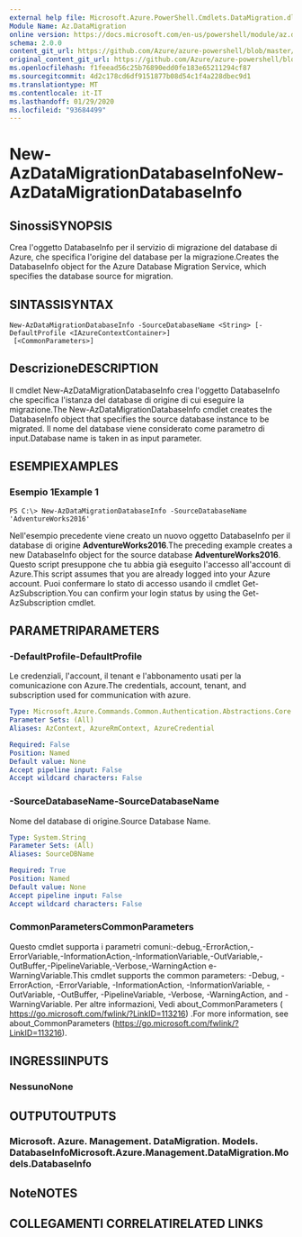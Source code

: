 ```yaml
---
external help file: Microsoft.Azure.PowerShell.Cmdlets.DataMigration.dll-Help.xml
Module Name: Az.DataMigration
online version: https://docs.microsoft.com/en-us/powershell/module/az.datamigration/New-AzDataMigrationDatabaseInfo
schema: 2.0.0
content_git_url: https://github.com/Azure/azure-powershell/blob/master/src/DataMigration/DataMigration/help/New-AzDataMigrationDatabaseInfo.md
original_content_git_url: https://github.com/Azure/azure-powershell/blob/master/src/DataMigration/DataMigration/help/New-AzDataMigrationDatabaseInfo.md
ms.openlocfilehash: f1feead56c25b76890edd0fe183e65211294cf87
ms.sourcegitcommit: 4d2c178cd6df9151877b08d54c1f4a228dbec9d1
ms.translationtype: MT
ms.contentlocale: it-IT
ms.lasthandoff: 01/29/2020
ms.locfileid: "93684499"
---
```

# <span data-ttu-id="3e500-101">New-AzDataMigrationDatabaseInfo</span><span class="sxs-lookup"><span data-stu-id="3e500-101">New-AzDataMigrationDatabaseInfo</span></span>

## <span data-ttu-id="3e500-102">Sinossi</span><span class="sxs-lookup"><span data-stu-id="3e500-102">SYNOPSIS</span></span>
<span data-ttu-id="3e500-103">Crea l'oggetto DatabaseInfo per il servizio di migrazione del database di Azure, che specifica l'origine del database per la migrazione.</span><span class="sxs-lookup"><span data-stu-id="3e500-103">Creates the DatabaseInfo object for the Azure Database Migration Service, which specifies the database source for migration.</span></span>

## <span data-ttu-id="3e500-104">SINTASSI</span><span class="sxs-lookup"><span data-stu-id="3e500-104">SYNTAX</span></span>

```
New-AzDataMigrationDatabaseInfo -SourceDatabaseName <String> [-DefaultProfile <IAzureContextContainer>]
 [<CommonParameters>]
```

## <span data-ttu-id="3e500-105">Descrizione</span><span class="sxs-lookup"><span data-stu-id="3e500-105">DESCRIPTION</span></span>
<span data-ttu-id="3e500-106">Il cmdlet New-AzDataMigrationDatabaseInfo crea l'oggetto DatabaseInfo che specifica l'istanza del database di origine di cui eseguire la migrazione.</span><span class="sxs-lookup"><span data-stu-id="3e500-106">The New-AzDataMigrationDatabaseInfo cmdlet creates the DatabaseInfo object that specifies the source database instance to be migrated.</span></span> <span data-ttu-id="3e500-107">Il nome del database viene considerato come parametro di input.</span><span class="sxs-lookup"><span data-stu-id="3e500-107">Database name is taken in as input parameter.</span></span>

## <span data-ttu-id="3e500-108">ESEMPI</span><span class="sxs-lookup"><span data-stu-id="3e500-108">EXAMPLES</span></span>

### <span data-ttu-id="3e500-109">Esempio 1</span><span class="sxs-lookup"><span data-stu-id="3e500-109">Example 1</span></span>
```
PS C:\> New-AzDataMigrationDatabaseInfo -SourceDatabaseName 'AdventureWorks2016'
```

<span data-ttu-id="3e500-110">Nell'esempio precedente viene creato un nuovo oggetto DatabaseInfo per il database di origine **AdventureWorks2016**.</span><span class="sxs-lookup"><span data-stu-id="3e500-110">The preceding example creates a new DatabaseInfo object for the source database **AdventureWorks2016**.</span></span>
<span data-ttu-id="3e500-111">Questo script presuppone che tu abbia già eseguito l'accesso all'account di Azure.</span><span class="sxs-lookup"><span data-stu-id="3e500-111">This script assumes that you are already logged into your Azure account.</span></span> <span data-ttu-id="3e500-112">Puoi confermare lo stato di accesso usando il cmdlet Get-AzSubscription.</span><span class="sxs-lookup"><span data-stu-id="3e500-112">You can confirm your login status by using the Get-AzSubscription cmdlet.</span></span>

## <span data-ttu-id="3e500-113">PARAMETRI</span><span class="sxs-lookup"><span data-stu-id="3e500-113">PARAMETERS</span></span>

### <span data-ttu-id="3e500-114">-DefaultProfile</span><span class="sxs-lookup"><span data-stu-id="3e500-114">-DefaultProfile</span></span>
<span data-ttu-id="3e500-115">Le credenziali, l'account, il tenant e l'abbonamento usati per la comunicazione con Azure.</span><span class="sxs-lookup"><span data-stu-id="3e500-115">The credentials, account, tenant, and subscription used for communication with azure.</span></span>

```yaml
Type: Microsoft.Azure.Commands.Common.Authentication.Abstractions.Core.IAzureContextContainer
Parameter Sets: (All)
Aliases: AzContext, AzureRmContext, AzureCredential

Required: False
Position: Named
Default value: None
Accept pipeline input: False
Accept wildcard characters: False
```

### <span data-ttu-id="3e500-116">-SourceDatabaseName</span><span class="sxs-lookup"><span data-stu-id="3e500-116">-SourceDatabaseName</span></span>
<span data-ttu-id="3e500-117">Nome del database di origine.</span><span class="sxs-lookup"><span data-stu-id="3e500-117">Source Database Name.</span></span>

```yaml
Type: System.String
Parameter Sets: (All)
Aliases: SourceDBName

Required: True
Position: Named
Default value: None
Accept pipeline input: False
Accept wildcard characters: False
```

### <span data-ttu-id="3e500-118">CommonParameters</span><span class="sxs-lookup"><span data-stu-id="3e500-118">CommonParameters</span></span>
<span data-ttu-id="3e500-119">Questo cmdlet supporta i parametri comuni:-debug,-ErrorAction,-ErrorVariable,-InformationAction,-InformationVariable,-OutVariable,-OutBuffer,-PipelineVariable,-Verbose,-WarningAction e-WarningVariable.</span><span class="sxs-lookup"><span data-stu-id="3e500-119">This cmdlet supports the common parameters: -Debug, -ErrorAction, -ErrorVariable, -InformationAction, -InformationVariable, -OutVariable, -OutBuffer, -PipelineVariable, -Verbose, -WarningAction, and -WarningVariable.</span></span> <span data-ttu-id="3e500-120">Per altre informazioni, Vedi about_CommonParameters ( https://go.microsoft.com/fwlink/?LinkID=113216) .</span><span class="sxs-lookup"><span data-stu-id="3e500-120">For more information, see about_CommonParameters (https://go.microsoft.com/fwlink/?LinkID=113216).</span></span>

## <span data-ttu-id="3e500-121">INGRESSI</span><span class="sxs-lookup"><span data-stu-id="3e500-121">INPUTS</span></span>

### <span data-ttu-id="3e500-122">Nessuno</span><span class="sxs-lookup"><span data-stu-id="3e500-122">None</span></span>

## <span data-ttu-id="3e500-123">OUTPUT</span><span class="sxs-lookup"><span data-stu-id="3e500-123">OUTPUTS</span></span>

### <span data-ttu-id="3e500-124">Microsoft. Azure. Management. DataMigration. Models. DatabaseInfo</span><span class="sxs-lookup"><span data-stu-id="3e500-124">Microsoft.Azure.Management.DataMigration.Models.DatabaseInfo</span></span>

## <span data-ttu-id="3e500-125">Note</span><span class="sxs-lookup"><span data-stu-id="3e500-125">NOTES</span></span>

## <span data-ttu-id="3e500-126">COLLEGAMENTI CORRELATI</span><span class="sxs-lookup"><span data-stu-id="3e500-126">RELATED LINKS</span></span>

